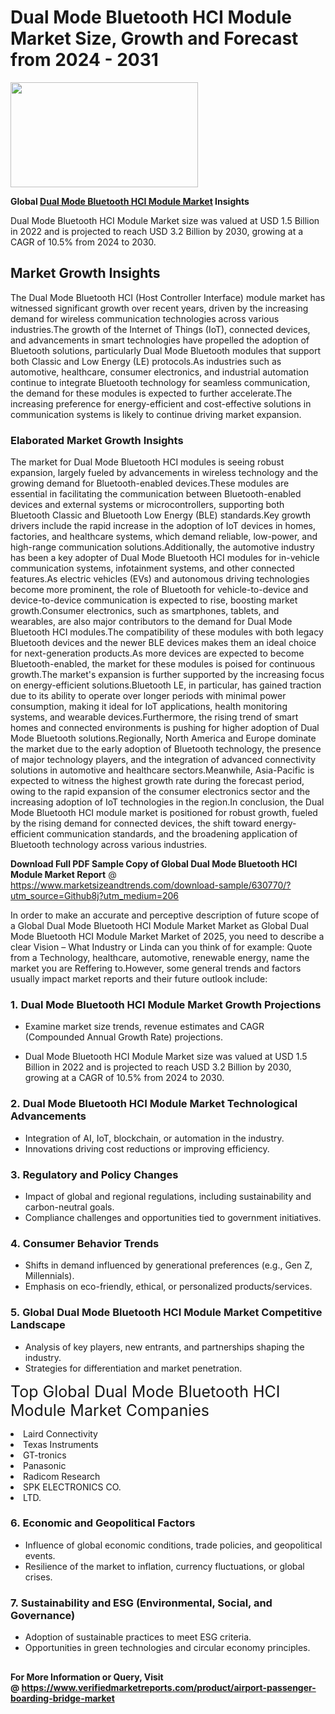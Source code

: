 <H1>Dual Mode Bluetooth HCI Module Market Size, Growth and Forecast from 2024 - 2031</H1><img class="aligncenter size-medium wp-image-584254" src="https://thirdeyenews.in/wp-content/uploads/2024/09/Global-Market-Research-300x168.jpeg" alt="" width="300" height="168" /><p><strong>Global&nbsp;<a href="https://www.marketsizeandtrends.com/download-sample/630770/?utm_source=Github8j?utm_medium=206">Dual Mode Bluetooth HCI Module Market</a> Insights</strong></p><p>Dual Mode Bluetooth HCI Module Market size was valued at USD 1.5 Billion in 2022 and is projected to reach USD 3.2 Billion by 2030, growing at a CAGR of 10.5% from 2024 to 2030.</p><p><h2>Market Growth Insights</h2> The Dual Mode Bluetooth HCI (Host Controller Interface) module market has witnessed significant growth over recent years, driven by the increasing demand for wireless communication technologies across various industries.The growth of the Internet of Things (IoT), connected devices, and advancements in smart technologies have propelled the adoption of Bluetooth solutions, particularly Dual Mode Bluetooth modules that support both Classic and Low Energy (LE) protocols.As industries such as automotive, healthcare, consumer electronics, and industrial automation continue to integrate Bluetooth technology for seamless communication, the demand for these modules is expected to further accelerate.The increasing preference for energy-efficient and cost-effective solutions in communication systems is likely to continue driving market expansion.<h3>Elaborated Market Growth Insights</h3> The market for Dual Mode Bluetooth HCI modules is seeing robust expansion, largely fueled by advancements in wireless technology and the growing demand for Bluetooth-enabled devices.These modules are essential in facilitating the communication between Bluetooth-enabled devices and external systems or microcontrollers, supporting both Bluetooth Classic and Bluetooth Low Energy (BLE) standards.Key growth drivers include the rapid increase in the adoption of IoT devices in homes, factories, and healthcare systems, which demand reliable, low-power, and high-range communication solutions.Additionally, the automotive industry has been a key adopter of Dual Mode Bluetooth HCI modules for in-vehicle communication systems, infotainment systems, and other connected features.As electric vehicles (EVs) and autonomous driving technologies become more prominent, the role of Bluetooth for vehicle-to-device and device-to-device communication is expected to rise, boosting market growth.Consumer electronics, such as smartphones, tablets, and wearables, are also major contributors to the demand for Dual Mode Bluetooth HCI modules.The compatibility of these modules with both legacy Bluetooth devices and the newer BLE devices makes them an ideal choice for next-generation products.As more devices are expected to become Bluetooth-enabled, the market for these modules is poised for continuous growth.The market's expansion is further supported by the increasing focus on energy-efficient solutions.Bluetooth LE, in particular, has gained traction due to its ability to operate over longer periods with minimal power consumption, making it ideal for IoT applications, health monitoring systems, and wearable devices.Furthermore, the rising trend of smart homes and connected environments is pushing for higher adoption of Dual Mode Bluetooth solutions.Regionally, North America and Europe dominate the market due to the early adoption of Bluetooth technology, the presence of major technology players, and the integration of advanced connectivity solutions in automotive and healthcare sectors.Meanwhile, Asia-Pacific is expected to witness the highest growth rate during the forecast period, owing to the rapid expansion of the consumer electronics sector and the increasing adoption of IoT technologies in the region.In conclusion, the Dual Mode Bluetooth HCI module market is positioned for robust growth, fueled by the rising demand for connected devices, the shift toward energy-efficient communication standards, and the broadening application of Bluetooth technology across various industries.<p><span class=""><strong>Download Full PDF Sample Copy of Global Dual Mode Bluetooth HCI Module Market Report</strong> @ <a href="https://www.marketsizeandtrends.com/download-sample/630770/?utm_source=Github8j?utm_medium=206" target="_blank">https://www.marketsizeandtrends.com/download-sample/630770/?utm_source=Github8j?utm_medium=206</a></span></p><p>In order to make an accurate and perceptive description of future scope of a Global&nbsp;Dual Mode Bluetooth HCI Module Market Market as Global&nbsp;Dual Mode Bluetooth HCI Module Market Market of 2025, you need to describe a clear Vision &ndash; What Industry or Linda can you think of for example: Quote from a Technology, healthcare, automotive, renewable energy, name the market you are Reffering to.However, some general trends and factors usually impact market reports and their future outlook include:</p><h3>1.&nbsp;<strong>Dual Mode Bluetooth HCI Module Market Growth Projections</strong></h3><ul><li>Examine market size trends, revenue estimates and CAGR (Compounded Annual Growth Rate) projections.</li><li><p>Dual Mode Bluetooth HCI Module Market size was valued at USD 1.5 Billion in 2022 and is projected to reach USD 3.2 Billion by 2030, growing at a CAGR of 10.5% from 2024 to 2030.</p></li></ul><h3>2.&nbsp;<strong>Dual Mode Bluetooth HCI Module Market Technological Advancements</strong></h3><ul><li>Integration of AI, IoT, blockchain, or automation in the industry.</li><li>Innovations driving cost reductions or improving efficiency.</li></ul><h3>3.&nbsp;<strong>Regulatory and Policy Changes</strong></h3><ul><li>Impact of global and regional regulations, including sustainability and carbon-neutral goals.</li><li>Compliance challenges and opportunities tied to government initiatives.</li></ul><h3>4.&nbsp;<strong>Consumer Behavior Trends</strong></h3><ul><li>Shifts in demand influenced by generational preferences (e.g., Gen Z, Millennials).</li><li>Emphasis on eco-friendly, ethical, or personalized products/services.</li></ul><h3>5.&nbsp;<strong>Global Dual Mode Bluetooth HCI Module Market Competitive Landscape</strong></h3><ul><li>Analysis of key players, new entrants, and partnerships shaping the industry.</li><li>Strategies for differentiation and market penetration.</li></ul><p data-pm-slice="1 1 []"><span style="color: inherit; font-family: inherit; font-size: 25px;">Top Global Dual Mode Bluetooth HCI Module Market Companies</span></p><div class="" data-test-id=""><p><li>Laird Connectivity</li><li> Texas Instruments</li><li> GT-tronics</li><li> Panasonic</li><li> Radicom Research</li><li> SPK ELECTRONICS CO.</li><li> LTD.</li></p></div><h3>6.&nbsp;<strong>Economic and Geopolitical Factors</strong></h3><ul><li>Influence of global economic conditions, trade policies, and geopolitical events.</li><li>Resilience of the market to inflation, currency fluctuations, or global crises.</li></ul><h3>7.&nbsp;<strong>Sustainability and ESG (Environmental, Social, and Governance)</strong></h3><ul><li>Adoption of sustainable practices to meet ESG criteria.</li><li>Opportunities in green technologies and circular economy principles.</li></ul><h2><strong style="font-size: 14px;">For More Information or Query, Visit @&nbsp;</strong><a style="background-color: #ffffff; font-size: 14px;" href="https://www.marketsizeandtrends.com/report/dual-mode-bluetooth-hci-module-market/" target="_blank">https://www.verifiedmarketreports.com/product/airport-passenger-boarding-bridge-market</a></h2>
